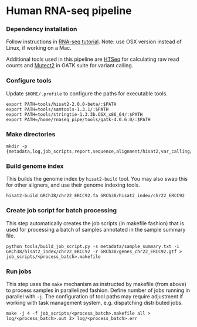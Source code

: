 # Human RNA-seq pipeline

### Dependency installation
Follow instructions in [RNA-seq tutorial](https://github.com/griffithlab/rnaseq_tutorial/wiki/Installation). Note: use OSX version instead of Linux, if working on a Mac.

Additional tools used in this pipeline are [HTSeq](http://htseq.readthedocs.io/en/master/count.html#usage) for calculating raw read counts and [Mutect2](https://software.broadinstitute.org/gatk/documentation/tooldocs/4.beta.4/org_broadinstitute_hellbender_tools_walkers_mutect_Mutect2.php) in GATK suite for variant calling.

### Configure tools
Update `$HOME/.profile` to configure the paths for executable tools.
```
export PATH=tools/hisat2-2.0.0-beta/:$PATH
export PATH=tools/samtools-1.3.1/:$PATH
export PATH=tools/stringtie-1.3.3b.OSX_x86_64/:$PATH
export PATH=/home/rnaseq_pipe/tools/gatk-4.0.6.0/:$PATH
```

### Make directories
```
mkdir -p {metadata,log,job_scripts,report,sequence,alignment/hisat2,var_calling/mutect2}
```

### Build genome index
This builds the genome index by `hisat2-build` tool. You may also swap this for other aligners, and use their genome indexing tools.
```
hisat2-build GRCh38/chr22_ERCC92.fa GRCh38/hisat2_index/chr22_ERCC92
```

### Create job script for batch processing
This step automatically creates the job scripts (in makefile fashion) that is used for processing a batch of samples annotated in the sample summary file.
```
python tools/build_job_script.py -s metadata/sample_summary.txt -i GRCh38/hisat2_index/chr22_ERCC92 -r GRCh38/genes_chr22_ERCC92.gtf > job_scripts/<process_batch>.makefile
```

### Run jobs
This step uses the `make` mechanism as instructed by makefile (from above) to process samples in parallelized fashion. Define number of jobs running in parallel with `-j`. The configuration of tool paths may require adjustment if working with task management system, e.g. dispatching distributed jobs.
```
make -j 4 -f job_scripts/<process_batch>.makefile all > log/<process_batch>.out 2> log/<process_batch>.err
```